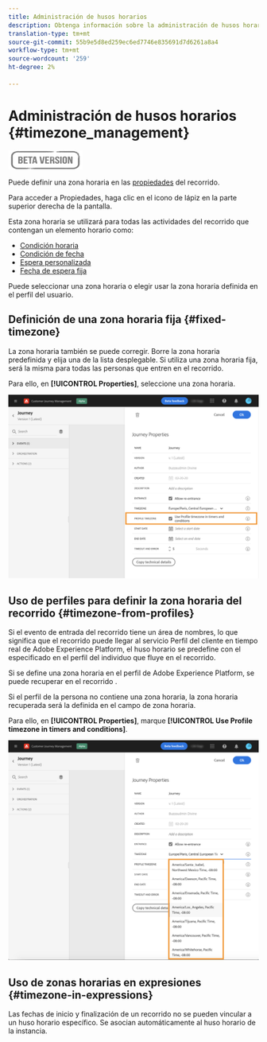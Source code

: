 ```yaml
---
title: Administración de husos horarios
description: Obtenga información sobre la administración de husos horarios
translation-type: tm+mt
source-git-commit: 55b9e5d8ed259ec6ed7746e835691d7d6261a8a4
workflow-type: tm+mt
source-wordcount: '259'
ht-degree: 2%

---
```


# Administración de husos horarios {#timezone_management}

![](../assets/do-not-localize/badge.png)

Puede definir una zona horaria en las [propiedades](../building-journeys/journey-gs.md#change-properties) del recorrido.

Para acceder a Propiedades, haga clic en el icono de lápiz en la parte superior derecha de la pantalla.

Esta zona horaria se utilizará para todas las actividades del recorrido que contengan un elemento horario como:

* [Condición horaria](../building-journeys/condition-activity.md#time_condition)
* [Condición de fecha](../building-journeys/condition-activity.md#date_condition)
* [Espera personalizada](../building-journeys/wait-activity.md#custom)
* [Fecha de espera fija](../building-journeys/wait-activity.md#fixed_date)

Puede seleccionar una zona horaria o elegir usar la zona horaria definida en el perfil del usuario.

## Definición de una zona horaria fija {#fixed-timezone}

La zona horaria también se puede corregir. Borre la zona horaria predefinida y elija una de la lista desplegable. Si utiliza una zona horaria fija, será la misma para todas las personas que entren en el recorrido.

Para ello, en **[!UICONTROL Properties]**, seleccione una zona horaria.

![](../assets/journey73.png)

## Uso de perfiles para definir la zona horaria del recorrido {#timezone-from-profiles}

Si el evento de entrada del recorrido tiene un área de nombres, lo que significa que el recorrido puede llegar al servicio Perfil del cliente en tiempo real de Adobe Experience Platform, el huso horario se predefine con el especificado en el perfil del individuo que fluye en el recorrido.

Si se define una zona horaria en el perfil de Adobe Experience Platform, se puede recuperar en el recorrido .

Si el perfil de la persona no contiene una zona horaria, la zona horaria recuperada será la definida en el campo de zona horaria.

Para ello, en **[!UICONTROL Properties]**, marque **[!UICONTROL Use Profile timezone in timers and conditions]**.

![](../assets/journey72.png)

## Uso de zonas horarias en expresiones {#timezone-in-expressions}

Las fechas de inicio y finalización de un recorrido no se pueden vincular a un huso horario específico. Se asocian automáticamente al huso horario de la instancia.
